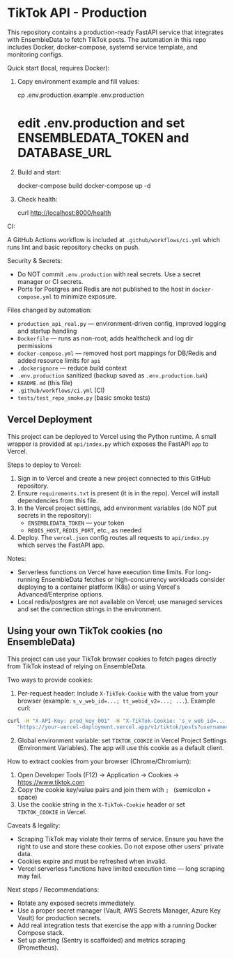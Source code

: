 TikTok API - Production
=======================

This repository contains a production-ready FastAPI service that integrates with EnsembleData to fetch TikTok posts. The automation in this repo includes Docker, docker-compose, systemd service template, and monitoring configs.

Quick start (local, requires Docker):

1. Copy environment example and fill values:

   cp .env.production.example .env.production

   # edit .env.production and set ENSEMBLEDATA_TOKEN and DATABASE_URL

2. Build and start:

   docker-compose build
   docker-compose up -d

3. Check health:

   curl <http://localhost:8000/health>

CI:

A GitHub Actions workflow is included at `.github/workflows/ci.yml` which runs lint and basic repository checks on push.

Security & Secrets:

- Do NOT commit `.env.production` with real secrets. Use a secret manager or CI secrets.
- Ports for Postgres and Redis are not published to the host in `docker-compose.yml` to minimize exposure.

Files changed by automation:

- `production_api_real.py` — environment-driven config, improved logging and startup handling
- `Dockerfile` — runs as non-root, adds healthcheck and log dir permissions
- `docker-compose.yml` — removed host port mappings for DB/Redis and added resource limits for `api`
- `.dockerignore` — reduce build context
- `.env.production` sanitized (backup saved as `.env.production.bak`)
- `README.md` (this file)
- `.github/workflows/ci.yml` (CI)
- `tests/test_repo_smoke.py` (basic smoke tests)

Vercel Deployment
-----------------

This project can be deployed to Vercel using the Python runtime. A small wrapper is provided at `api/index.py` which exposes the FastAPI `app` to Vercel.

Steps to deploy to Vercel:

1. Sign in to Vercel and create a new project connected to this GitHub repository.
2. Ensure `requirements.txt` is present (it is in the repo). Vercel will install dependencies from this file.
3. In the Vercel project settings, add environment variables (do NOT put secrets in the repository):
   - `ENSEMBLEDATA_TOKEN` — your token
   - `REDIS_HOST`, `REDIS_PORT`, etc., as needed
4. Deploy. The `vercel.json` config routes all requests to `api/index.py` which serves the FastAPI app.

Notes:

- Serverless functions on Vercel have execution time limits. For long-running EnsembleData fetches or high-concurrency workloads consider deploying to a container platform (K8s) or using Vercel's Advanced/Enterprise options.
- Local redis/postgres are not available on Vercel; use managed services and set the connection strings in the environment.

Using your own TikTok cookies (no EnsembleData)
---------------------------------------------

This project can use your TikTok browser cookies to fetch pages directly from TikTok instead of relying on EnsembleData.

Two ways to provide cookies:

1) Per-request header: include `X-TikTok-Cookie` with the value from your browser (example: `s_v_web_id=...; tt_webid_v2=...; ...`).
    Example curl:

```bash
curl -H "X-API-Key: prod_key_001" -H "X-TikTok-Cookie: 's_v_web_id=...; tt_webid_v2=...; '" \
   "https://your-vercel-deployment.vercel.app/v1/tiktok/posts?username=someuser"
```

2) Global environment variable: set `TIKTOK_COOKIE` in Vercel Project Settings (Environment Variables). The app will use this cookie as a default client.

How to extract cookies from your browser (Chrome/Chromium):

1. Open Developer Tools (F12) -> Application -> Cookies -> https://www.tiktok.com
2. Copy the cookie key/value pairs and join them with `; ` (semicolon + space)
3. Use the cookie string in the `X-TikTok-Cookie` header or set `TIKTOK_COOKIE` in Vercel.

Caveats & legality:
- Scraping TikTok may violate their terms of service. Ensure you have the right to use and store these cookies. Do not expose other users' private data.
- Cookies expire and must be refreshed when invalid.
- Vercel serverless functions have limited execution time — long scraping may fail.

Next steps / Recommendations:

- Rotate any exposed secrets immediately.
- Use a proper secret manager (Vault, AWS Secrets Manager, Azure Key Vault) for production secrets.
- Add real integration tests that exercise the app with a running Docker Compose stack.
- Set up alerting (Sentry is scaffolded) and metrics scraping (Prometheus).
